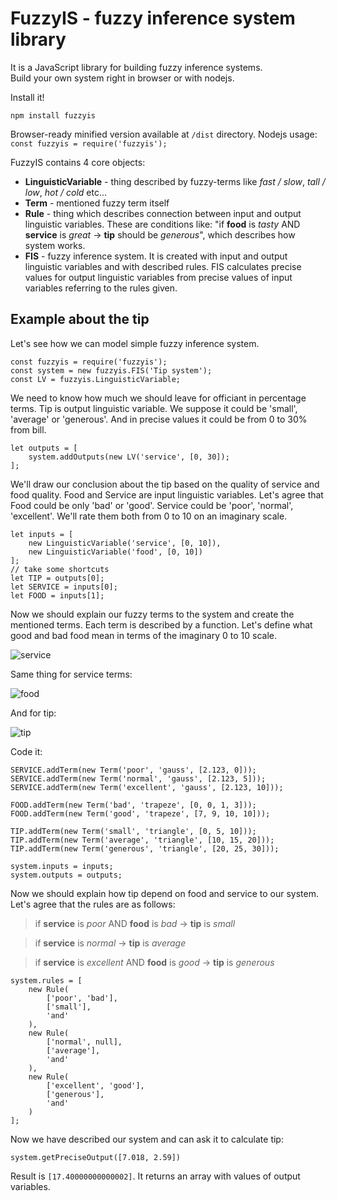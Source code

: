 # FuzzyIS - fuzzy inference system library
It is a JavaScript library for building fuzzy inference systems.  
Build your own system right in browser or with nodejs.  

Install it!

`npm install fuzzyis`

Browser-ready minified version available at `/dist` directory.
Nodejs usage:
`const fuzzyis = require('fuzzyis');`

FuzzyIS contains 4 core objects:

* **LinguisticVariable** - thing described by fuzzy-terms like *fast / slow*, *tall / low*, *hot / cold* etc...
* **Term** - mentioned fuzzy term itself
* **Rule** - thing which describes connection between input and output linguistic variables. These are conditions like: "if **food** is *tasty* AND **service** is *great* -> **tip** should be *generous*", which describes how system works.
* **FIS** - fuzzy inference system. It is created with input and output linguistic variables and with described rules.
FIS calculates precise values for output linguistic variables from precise values of input variables referring to the rules given.

## Example about the tip

Let's see how we can model simple fuzzy inference system.

    const fuzzyis = require('fuzzyis');
    const system = new fuzzyis.FIS('Tip system');
    const LV = fuzzyis.LinguisticVariable;

We need to know how much we should leave for officiant in percentage terms. Tip is output linguistic variable. We suppose it could be 'small', 'average' or 'generous'. And in precise values it could be from 0 to 30% from bill.

    let outputs = [
        system.addOutputs(new LV('service', [0, 30]);
    ];

We'll draw our conclusion about the tip based on the quality of service and food quality. Food and Service are input linguistic variables.
Let's agree that Food could be only 'bad' or 'good'. Service could be 'poor', 'normal', 'excellent'. We'll rate them both from 0 to 10 on an imaginary scale.

    let inputs = [
        new LinguisticVariable('service', [0, 10]),
        new LinguisticVariable('food', [0, 10])
    ];
    // take some shortcuts
    let TIP = outputs[0];
    let SERVICE = inputs[0];
    let FOOD = inputs[1];
Now we should explain our fuzzy terms to the system and create the mentioned terms. Each term is described by a function.
Let's define what good and bad food mean in terms of the imaginary 0 to 10 scale.

![service](https://cloud.githubusercontent.com/assets/4989157/21298562/be79342c-c5e6-11e6-8d87-27912258a418.png)

Same thing for service terms:

![food](https://cloud.githubusercontent.com/assets/4989157/21298567/db682a84-c5e6-11e6-85d5-2469cfc729f0.png)

And for tip:

![tip](https://cloud.githubusercontent.com/assets/4989157/21298571/eceb88be-c5e6-11e6-8752-b53de217e6b9.png)

Code it:

    SERVICE.addTerm(new Term('poor', 'gauss', [2.123, 0]));
    SERVICE.addTerm(new Term('normal', 'gauss', [2.123, 5]));
    SERVICE.addTerm(new Term('excellent', 'gauss', [2.123, 10]));

    FOOD.addTerm(new Term('bad', 'trapeze', [0, 0, 1, 3]));
    FOOD.addTerm(new Term('good', 'trapeze', [7, 9, 10, 10]));

    TIP.addTerm(new Term('small', 'triangle', [0, 5, 10]));
    TIP.addTerm(new Term('average', 'triangle', [10, 15, 20]));
    TIP.addTerm(new Term('generous', 'triangle', [20, 25, 30]));

    system.inputs = inputs;
    system.outputs = outputs;

Now we should explain how tip depend on food and service to our system. Let's agree that the rules are as follows:

> if **service** is *poor* AND **food** is *bad* -> **tip** is *small*

> if **service** is *normal* -> **tip** is *average*

> if **service** is *excellent* AND **food** is *good* -> **tip** is *generous*

    system.rules = [
        new Rule(
            ['poor', 'bad'],
            ['small'],
            'and'
        ),
        new Rule(
            ['normal', null],
            ['average'],
            'and'
        ),
        new Rule(
            ['excellent', 'good'],
            ['generous'],
            'and'
        )
    ];

Now we have described our system and can ask it to calculate tip:

    system.getPreciseOutput([7.018, 2.59])

Result is `[17.40000000000002]`. It returns an array with values of output variables.
